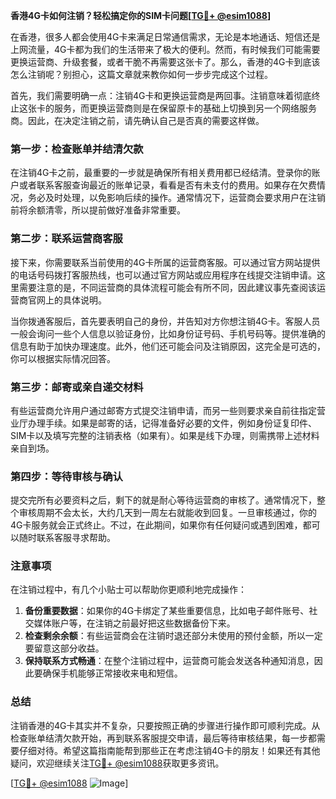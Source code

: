 **香港4G卡如何注销？轻松搞定你的SIM卡问题[[TG💪+ @esim1088](https://t.me/s/esim1088)]**

在香港，很多人都会使用4G卡来满足日常通信需求，无论是本地通话、短信还是上网流量，4G卡都为我们的生活带来了极大的便利。然而，有时候我们可能需要更换运营商、升级套餐，或者干脆不再需要这张卡了。那么，香港的4G卡到底该怎么注销呢？别担心，这篇文章就来教你如何一步步完成这个过程。

首先，我们需要明确一点：注销4G卡和更换运营商是两回事。注销意味着彻底终止这张卡的服务，而更换运营商则是在保留原卡的基础上切换到另一个网络服务商。因此，在决定注销之前，请先确认自己是否真的需要这样做。

### 第一步：检查账单并结清欠款

在注销4G卡之前，最重要的一步就是确保所有相关费用都已经结清。登录你的账户或者联系客服查询最近的账单记录，看看是否有未支付的费用。如果存在欠费情况，务必及时处理，以免影响后续的操作。通常情况下，运营商会要求用户在注销前将余额清零，所以提前做好准备非常重要。

### 第二步：联系运营商客服

接下来，你需要联系当前使用的4G卡所属的运营商客服。可以通过官方网站提供的电话号码拨打客服热线，也可以通过官方网站或应用程序在线提交注销申请。这里需要注意的是，不同运营商的具体流程可能会有所不同，因此建议事先查阅该运营商官网上的具体说明。

当你拨通客服后，首先要表明自己的身份，并告知对方你想注销4G卡。客服人员一般会询问一些个人信息以验证身份，比如身份证号码、手机号码等。提供准确的信息有助于加快办理速度。此外，他们还可能会问及注销原因，这完全是可选的，你可以根据实际情况回答。

### 第三步：邮寄或亲自递交材料

有些运营商允许用户通过邮寄方式提交注销申请，而另一些则要求亲自前往指定营业厅办理手续。如果是邮寄的话，记得准备好必要的文件，例如身份证复印件、SIM卡以及填写完整的注销表格（如果有）。如果是线下办理，则需携带上述材料亲自到场。

### 第四步：等待审核与确认

提交完所有必要资料之后，剩下的就是耐心等待运营商的审核了。通常情况下，整个审核周期不会太长，大约几天到一周左右就能收到回复。一旦审核通过，你的4G卡服务就会正式终止。不过，在此期间，如果你有任何疑问或遇到困难，都可以随时联系客服寻求帮助。

### 注意事项

在注销过程中，有几个小贴士可以帮助你更顺利地完成操作：

1. **备份重要数据**：如果你的4G卡绑定了某些重要信息，比如电子邮件账号、社交媒体账户等，在注销之前最好把这些数据备份下来。
2. **检查剩余余额**：有些运营商会在注销时退还部分未使用的预付金额，所以一定要留意这部分收益。
3. **保持联系方式畅通**：在整个注销过程中，运营商可能会发送各种通知消息，因此要确保手机能够正常接收来电和短信。

### 总结

注销香港的4G卡其实并不复杂，只要按照正确的步骤进行操作即可顺利完成。从检查账单结清欠款开始，再到联系客服提交申请，最后等待审核结果，每一步都需要仔细对待。希望这篇指南能帮到那些正在考虑注销4G卡的朋友！如果还有其他疑问，欢迎继续关注[TG💪+ @esim1088](https://t.me/s/esim1088)获取更多资讯。

[[TG💪+ @esim1088](https://t.me/s/esim1088) ![Image](https://i.postimg.cc/4NQfJmqS/Snipaste-2025-05-13-00-14-12.png)]
